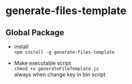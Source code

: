 # generate-files-template  

## Global Package  

- install  
`npm install -g generate-files-template`  

- Make executable script  
`chmod +x generateFileTemplate.js`  
always when change key in bin script

